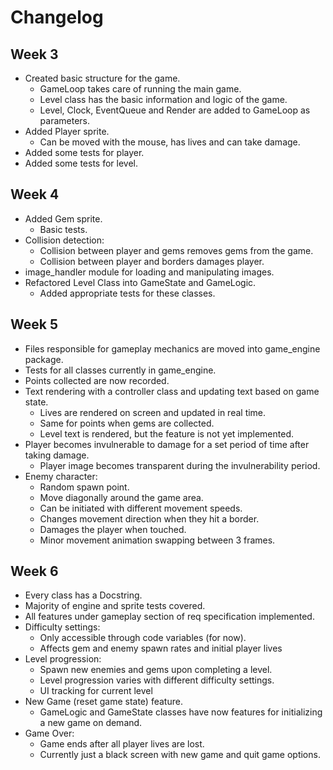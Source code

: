 # Changelog

## Week 3

- Created basic structure for the game.
    - GameLoop takes care of running the main game.
    - Level class has the basic information and logic of the game.
    - Level, Clock, EventQueue and Render are added to GameLoop as parameters.
- Added Player sprite.
    - Can be moved with the mouse, has lives and can take damage.
- Added some tests for player.
- Added some tests for level.

## Week 4

- Added Gem sprite.
    - Basic tests.
- Collision detection:
    - Collision between player and gems removes gems from the game.
    - Collision between player and borders damages player.
- image_handler module for loading and manipulating images.
- Refactored Level Class into GameState and GameLogic.
    - Added appropriate tests for these classes.

## Week 5

- Files responsible for gameplay mechanics are moved into game_engine package.
- Tests for all classes currently in game_engine.
- Points collected are now recorded.
- Text rendering with a controller class and updating text based on game state.
    - Lives are rendered on screen and updated in real time.
    - Same for points when gems are collected.
    - Level text is rendered, but the feature is not yet implemented.
- Player becomes invulnerable to damage for a set period of time after taking damage.
    - Player image becomes transparent during the invulnerability period.
- Enemy character:
    - Random spawn point.
    - Move diagonally around the game area.
    - Can be initiated with different movement speeds.
    - Changes movement direction when they hit a border.
    - Damages the player when touched.
    - Minor movement animation swapping between 3 frames.

## Week 6

- Every class has a Docstring.
- Majority of engine and sprite tests covered.
- All features under gameplay section of req specification implemented.
- Difficulty settings:
    - Only accessible through code variables (for now).
    - Affects gem and enemy spawn rates and initial player lives
- Level progression:
    - Spawn new enemies and gems upon completing a level.
    - Level progression varies with different difficulty settings.
    - UI tracking for current level
- New Game (reset game state) feature.
    - GameLogic and GameState classes have now features for initializing a new game on demand.
- Game Over:
    - Game ends after all player lives are lost.
    - Currently just a black screen with new game and quit game options.


